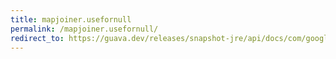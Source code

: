 ```yaml
---
title: mapjoiner.usefornull
permalink: /mapjoiner.usefornull/
redirect_to: https://guava.dev/releases/snapshot-jre/api/docs/com/google/common/base/Joiner.MapJoiner.html#useForNull-java.lang.String-
---
```

